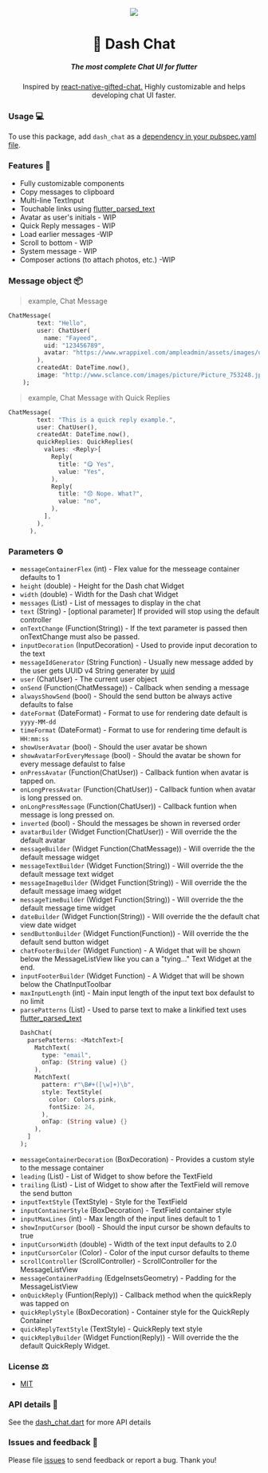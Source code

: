 <p align="center">
  <img src="https://media.giphy.com/media/LROJNHp7VquVer90gm/giphy.gif" />
  <h1 align="center">💬 Dash Chat</h1>
  <h5 align="center">The most complete Chat UI for flutter</h5>
  <p align="center">Inspired by <a href="https://github.com/FaridSafi/react-native-gifted-chat">react-native-gifted-chat.</a>
      Highly customizable and helps developing chat UI faster.
  </p>
</p>

### Usage 💻

To use this package, add `dash_chat` as a [dependency in your pubspec.yaml file](https://flutter.io/platform-plugins/).

### Features  🔮

- Fully customizable components
- Copy messages to clipboard
- Multi-line TextInput
- Touchable links using [flutter_parsed_text](https://pub.dev/packages/flutter_parsed_text)
- Avatar as user's initials - WIP
- Quick Reply messages - WIP
- Load earlier messages -WIP
- Scroll to bottom - WIP
- System message - WIP
- Composer actions (to attach photos, etc.) -WIP

### Message object 📦
> example, Chat Message
```dart
ChatMessage(
        text: "Hello",
        user: ChatUser(
          name: "Fayeed",
          uid: "123456789",
          avatar: "https://www.wrappixel.com/ampleadmin/assets/images/users/4.jpg",
        ),
        createdAt: DateTime.now(),
        image: "http://www.sclance.com/images/picture/Picture_753248.jpg",
    );
```
> example, Chat Message with Quick Replies
```dart
ChatMessage(
        text: "This is a quick reply example.",
        user: ChatUser(),
        createdAt: DateTime.now(),
        quickReplies: QuickReplies(
          values: <Reply>[
            Reply(
              title: "😋 Yes",
              value: "Yes",
            ),
            Reply(
              title: "😞 Nope. What?",
              value: "no",
            ),
          ],
        ),
      ),
```

### Parameters ⚙️

- `messageContainerFlex` (int) - Flex value for the messeage container defaults to 1
- `height` (double) - Height for the Dash chat Widget
- `width` (double) - Width for the Dash chat Widget
- `messages` (List<ChatMessage>) - List of messages to display in the chat
- `text` (String) - [optional parameter] If provided will stop using the default controller
- `onTextChange` (Function(String)) - If the text parameter is passed then onTextChange must also be passed.
- `inputDecoration` (InputDecoration) - Used to provide input decoration to the text
- `messageIdGenerator` (String Function) - Usually new message added by the user gets UUID v4 String generater by [uuid](https://pub.dev/packages/uuid)
- `user` (ChatUser) - The current user object
- `onSend` (Function(ChatMessage)) - Callback when sending a message
- `alwaysShowSend` (bool) - Should the send button be always active defaults to false
- `dateFormat` (DateFormat) - Format to use for rendering date default is `yyyy-MM-dd`
- `timeFormat` (DateFormat) - Format to use for rendering time default is `HH:mm:ss`
- `showUserAvatar` (bool) - Should the user avatar be shown
- `showAvatarForEveryMessage` (bool) - Should the avatar be shown for every message defaulst to false
- `onPressAvatar` (Function(ChatUser)) - Callback funtion when avatar is tapped on.
- `onLongPressAvatar` (Function(ChatUser)) - Callback funtion when avatar is long pressed on.
- `onLongPressMessage` (Function(ChatUser)) - Callback funtion when message is long pressed on.
- `inverted` (bool) - Should the messages be shown in reversed order
- `avatarBuilder` (Widget Function(ChatUser)) - Will override the the default avatar
- `messageBuilder` (Widget Function(ChatMessage)) - Will override the the default message widget
- `messageTextBuilder` (Widget Function(String)) - Will override the the default message text widget
- `messageImageBuilder` (Widget Function(String)) - Will override the the default message imaeg widget
- `messageTimeBuilder` (Widget Function(String)) - Will override the the default message time widget
- `dateBuilder` (Widget Function(String)) - Will override the the default chat view date widget
- `sendButtonBuilder` (Widget Function(Function)) - Will override the the default send button widget
- `chatFooterBuilder` (Widget Function) - A Widget that will be shown below the MessageListView like you can a "tying..." Text Widget at the end.
- `inputFooterBuilder` (Widget Function) - A Widget that will be shown below the ChatInputToolbar
- `maxInputLength` (int) - Main input length of the input text box defaulst to no limit
- `parsePatterns` (List<MatchText>) - Used to parse text to make a linkified text uses [flutter_parsed_text](https://pub.dev/packages/flutter_parsed_text)
  ```dart
  DashChat(
    parsePatterns: <MatchText>[
      MatchText(
        type: "email",
        onTap: (String value) {}
      ),
      MatchText(
        pattern: r"\B#+([\w]+)\b",
        style: TextStyle(
          color: Colors.pink,
          fontSize: 24,
        ),
        onTap: (String value) {}
      ),
    ]
  );
  ```
- `messageContainerDecoration` (BoxDecoration) - Provides a custom style to the message container
- `leading` (List<Widget>) - List of Widget to show before the TextField
- `trailing` (List<Widget>) - List of Widget to show after the TextField will remove the send button
- `inputTextStyle` (TextStyle) - Style for the TextField
- `inputContainerStyle` (BoxDecoration) - TextField container style
- `inputMaxLines` (int) - Max length of the input lines default to 1
- `showInputCursor` (bool) - Should the input cursor be shown defaults to true
- `inputCursorWidth` (double) - Width of the text input defaults to 2.0
- `inputCursorColor` (Color) - Color of the input cursor defaults to theme
- `scrollController` (ScrollController) - ScrollController for the MessageListView
- `messageContainerPadding` (EdgeInsetsGeometry) - Padding for the MessageListView
- `onQuickReply` (Funtion(Reply)) - Callback method when the quickReply was tapped on
- `quickReplyStyle` (BoxDecoration) - Container style for the QuickReply Container
- `quickReplyTextStyle` (TextStyle) - QuickReply text style
- `quickReplyBuilder` (Widget Function(Reply)) - Will override the the default QuickReply Widget.

### License ⚖️
- [MIT](https://github.com/fayeed/dash_chat/blob/master/LICENSE)

### API details 📝

See the [dash_chat.dart](https://github.com/fayeed/dash_chat/blob/master/lib/dash_chat.dart) for more API details

### Issues and feedback 💭

Please file [issues](https://github.com/fayeed/dash_chat/issues)
to send feedback or report a bug. Thank you!

